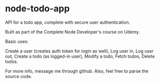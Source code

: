 # node-todo-app
API for a todo app, complete with secure user authentication.

Built as part of the Complete Node Developer's course on Udemy.

Basic uses:

Create a user (creates auth token for login as well),
Log user in,
Log user out,
Create a todo (as logged-in user),
Modify a todo,
Fetch todos,
Delete todos.

For more info, message me through github. Also, feel free to parse the source code.
